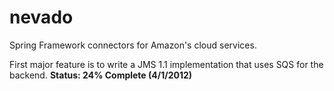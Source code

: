 nevado
======

Spring Framework connectors for Amazon's cloud services.

First major feature is to write a JMS 1.1 implementation that uses SQS for the backend.  **Status: 24% Complete (4/1/2012)**
